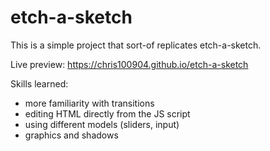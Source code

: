 # etch-a-sketch
This is a simple project that sort-of replicates etch-a-sketch. 

Live preview: https://chris100904.github.io/etch-a-sketch

Skills learned:
- more familiarity with transitions
- editing HTML directly from the JS script
- using different models (sliders, input)
- graphics and shadows